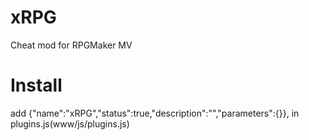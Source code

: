 # xRPG
Cheat mod for RPGMaker MV

# Install
add {"name":"xRPG","status":true,"description":"","parameters":{}}, in plugins.js(www/js/plugins.js)
